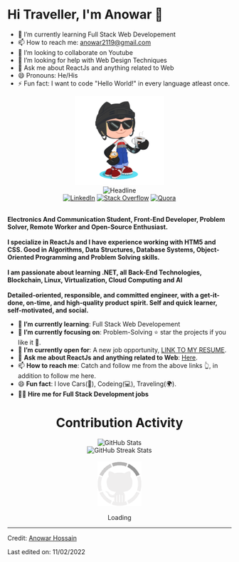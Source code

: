 # Hi Traveller, I'm Anowar 👋
- 🌱 I’m currently learning Full Stack Web Developement
- 📫 How to reach me: anowar2119@gmail.com
-  👯 I’m looking to collaborate on Youtube
-  🤔 I’m looking for help with Web Design Techniques
- 💬 Ask me about ReactJs and anything related to Web
- 😄 Pronouns: He/His
- ⚡ Fun fact: I want to code "Hello World!" in every language atleast once. 


<!--
**anowar265/anowar265** is a ✨ _special_ ✨ repository because its `README.md` (this file) appears on your GitHub profile.

Here are some ideas to get you started:

- 🔭 I’m currently working on ...
- 🌱 I’m currently learning ...
- 👯 I’m looking to collaborate on ...
- 🤔 I’m looking for help with ...
- 💬 Ask me about ...
- 📫 How to reach me: ...
- 😄 Pronouns: ...
- ⚡ Fun fact: ...
-->


<div>
    <div align=center>
        <img src="https://raw.githubusercontent.com/AhmedFathyDev/AhmedFathyDev/main/GitHub.png" alt="GitHub Octocat Drinking a Cup of Coffee" height="200">
    </div>
    <div align=center>
        <img src="https://readme-typing-svg.herokuapp.com?color=%236FDA44&size=32&center=true&vCenter=true&width=600&height=50&lines=Hi+Traveller+I'm+Anowar+%F0%9F%91%8B;Electronics+and+Communication+Student;Front-End+Developer;Problem+Solver;Remote+Worker;Open-Source+Enthusiast" alt="Headline" />
    </div>
    <div align=center>
        <a href="https://www.linkedin.com/in/hossainanowaroffical/"><img src="https://img.shields.io/badge/Linkedin-0077b5?style=flat&logo=linkedin" alt="LinkedIn" /></a>
        <a href="https://stackoverflow.com/users/17870436/anowar-hossain"><img src="https://img.shields.io/badge/Stack Overflow-f48024?style=flat&logo=stackoverflow&logoColor=white" alt="Stack Overflow" /></a>
        <a href="https://www.quora.com/profile/ANOWAR-HOSSAIN-102"><img src="https://img.shields.io/badge/Quora-B92B27?style=flat&logo=quora" alt="Quora" /></a>    
    </div>
    <div align=left>
        <br>
        <p>
            <strong>
                Electronics And Communication Student, Front-End Developer, Problem Solver, Remote Worker and Open-Source Enthusiast.<br><br>
                I specialize in ReactJs and I have experience working with HTM5 and CSS. Good in Algorithms, Data Structures, Database Systems, Object-Oriented Programming and Problem Solving skills.<br><br>
                I am passionate about learning .NET, all Back-End Technologies, Blockchain, Linux, Virtualization, Cloud Computing and AI<br><br>
                Detailed-oriented, responsible, and committed engineer, with a get-it-done, on-time, and high-quality product spirit. Self and quick learner, self-motivated, and social.
            </strong>
        </p>
        <ul>
            <li>🌱 <b>I’m currently learning</b>: Full Stack Web Developement </li>
            <li>🎯 <b>I’m currently focusing on</b>: Problem-Solving ⭐️ star the projects if you like it 🤩.</li>
            <li>🤔 <b>I’m currently open for</b>: A new job opportunity, <a href="https://drive.google.com/file/d/1c1Khw4m1KxCCOExYGkBzMKoxQV5zUiSV/view?usp=sharing">LINK TO MY RESUME</a>.</li>
            <li>💬 <b>Ask me about ReactJs and anything related to Web</b>: <a href="anowar3042@gmail.com">Here</a>.</li>
            <li>📫 <b>How to reach me</b>: Catch and follow me from the above links 👆, in addition to follow me here.</li>
            <li>😄 <b>Fun fact</b>: I love Cars(🚗), Codeing(💻), Traveling(🌍).</li>
            <li>👨‍💻 <b>Hire me for Full Stack Development jobs</b>
        </ul>
    </div>
    <div align=center>
        <h1>Contribution Activity</h1>
        <img src="https://github-readme-stats.vercel.app/api?username=anowar265&title_color=6FDA44&text_color=FFFFFF&show_icons=true&icon_color=6FDA44&include_all_commits=true&count_private=true&theme=dark" alt="GitHub Stats" height="200" />
        <br>
        <!--
        <img src="https://github-readme-stats.vercel.app/api/top-langs?username=anowar265&layout=compact&title_color=6FDA44&text_color=FFFFFF&theme=dark" alt="GitHub Most Used Languages" height="200" />
        <br>
        -->
        <img src="https://github-readme-streak-stats.herokuapp.com/?user=AhmedFathyDev&theme=dark&date_format=j%20M%5B%20Y%5D&currStreakLabel=6FDA44&fire=6FDA44&ring=6FDA44" alt="GitHub Streak Stats" height="200" />
        <br>
        <br>
    </div>
    <div align=center>
        <img src="https://raw.githubusercontent.com/AhmedFathyDev/AhmedFathyDev/main/GitHub.gif" alt="GitHub Octocat Logo" height="100">
        <p>Loading</p>
    </div>
</div>

------

Credit: [Anowar Hossain](https://github.com/anowar265)

Last edited on: 11/02/2022
